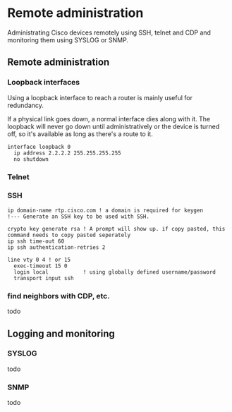 # Remote administration

Administrating Cisco devices remotely using SSH, telnet and CDP and monitoring them using SYSLOG or SNMP.

## Remote administration

### Loopback interfaces

Using a loopback interface to reach a router is mainly useful for redundancy.

If a physical link goes down, a normal interface dies along with it. The loopback will never go down until administratively or the device is turned off, so it's available as long as there's a route to it.

```cisco-ios
interface loopback 0
  ip address 2.2.2.2 255.255.255.255
  no shutdown
```

### Telnet

### SSH

```
ip domain-name rtp.cisco.com ! a domain is required for keygen
!--- Generate an SSH key to be used with SSH.

crypto key generate rsa ! A prompt will show up. if copy pasted, this command needs to copy pasted seperately
ip ssh time-out 60
ip ssh authentication-retries 2

line vty 0 4 ! or 15
  exec-timeout 15 0
  login local           ! using globally defined username/password
  transport input ssh
```

### find neighbors with CDP, etc.

todo

## Logging and monitoring

### SYSLOG

todo

### SNMP

todo

